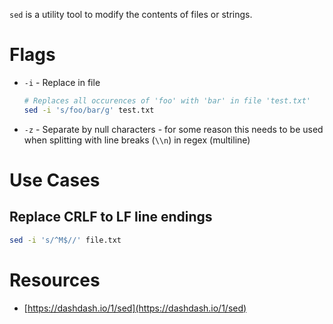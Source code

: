 `sed` is a utility tool to modify the contents of files or strings.

# Flags

- `-i` - Replace in file
    
    ```bash
    # Replaces all occurences of 'foo' with 'bar' in file 'test.txt'
    sed -i 's/foo/bar/g' test.txt
    ```
    
- `-z` - Separate by null characters - for some reason this needs to be used when splitting with line breaks (`\\n`) in regex (multiline)
    

# Use Cases

## Replace CRLF to LF line endings

```bash
sed -i 's/^M$//' file.txt
```

# Resources

- [https://dashdash.io/1/sed](https://dashdash.io/1/sed)